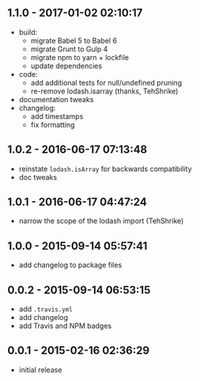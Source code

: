 ## 1.1.0 - 2017-01-02 02:10:17

* build:
  * migrate Babel 5 to Babel 6
  * migrate Grunt to Gulp 4
  * migrate npm to yarn + lockfile
  * update dependencies
* code:
  * add additional tests for null/undefined pruning
  * re-remove lodash.isarray (thanks, TehShrike)
* documentation tweaks
* changelog:
  * add timestamps
  * fix formatting

## 1.0.2 - 2016-06-17 07:13:48

* reinstate `lodash.isArray` for backwards compatibility
* doc tweaks

## 1.0.1 - 2016-06-17 04:47:24

* narrow the scope of the lodash import (TehShrike)

## 1.0.0 - 2015-09-14 05:57:41

* add changelog to package files

## 0.0.2 - 2015-09-14 06:53:15

* add `.travis.yml`
* add changelog
* add Travis and NPM badges

## 0.0.1 - 2015-02-16 02:36:29

* initial release
